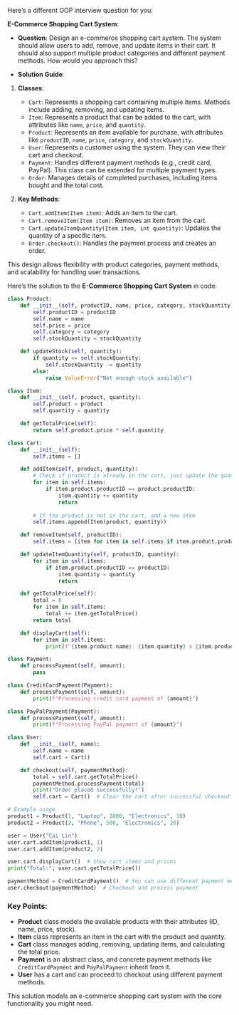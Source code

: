 Here’s a different OOP interview question for you:

**E-Commerce Shopping Cart System**:
- **Question**: Design an e-commerce shopping cart system. The system should allow users to add, remove, and update items in their cart. It should also support multiple product categories and different payment methods. How would you approach this?

- **Solution Guide**:

1. **Classes**:
   - `Cart`: Represents a shopping cart containing multiple items. Methods include adding, removing, and updating items.
   - `Item`: Represents a product that can be added to the cart, with attributes like `name`, `price`, and `quantity`.
   - `Product`: Represents an item available for purchase, with attributes like `productID`, `name`, `price`, `category`, and `stockQuantity`.
   - `User`: Represents a customer using the system. They can view their cart and checkout.
   - `Payment`: Handles different payment methods (e.g., credit card, PayPal). This class can be extended for multiple payment types.
   - `Order`: Manages details of completed purchases, including items bought and the total cost.

2. **Key Methods**:
   - `Cart.addItem(Item item)`: Adds an item to the cart.
   - `Cart.removeItem(Item item)`: Removes an item from the cart.
   - `Cart.updateItemQuantity(Item item, int quantity)`: Updates the quantity of a specific item.
   - `Order.checkout()`: Handles the payment process and creates an order.

This design allows flexibility with product categories, payment methods, and scalability for handling user transactions.

Here’s the solution to the **E-Commerce Shopping Cart System** in code:

```python
class Product:
    def __init__(self, productID, name, price, category, stockQuantity):
        self.productID = productID
        self.name = name
        self.price = price
        self.category = category
        self.stockQuantity = stockQuantity

    def updateStock(self, quantity):
        if quantity <= self.stockQuantity:
            self.stockQuantity -= quantity
        else:
            raise ValueError("Not enough stock available")

class Item:
    def __init__(self, product, quantity):
        self.product = product
        self.quantity = quantity

    def getTotalPrice(self):
        return self.product.price * self.quantity

class Cart:
    def __init__(self):
        self.items = []

    def addItem(self, product, quantity):
        # Check if product is already in the cart, just update the quantity
        for item in self.items:
            if item.product.productID == product.productID:
                item.quantity += quantity
                return
        
        # If the product is not in the cart, add a new item
        self.items.append(Item(product, quantity))

    def removeItem(self, productID):
        self.items = [item for item in self.items if item.product.productID != productID]

    def updateItemQuantity(self, productID, quantity):
        for item in self.items:
            if item.product.productID == productID:
                item.quantity = quantity
                return

    def getTotalPrice(self):
        total = 0
        for item in self.items:
            total += item.getTotalPrice()
        return total

    def displayCart(self):
        for item in self.items:
            print(f"{item.product.name}: {item.quantity} x {item.product.price} = {item.getTotalPrice()}")

class Payment:
    def processPayment(self, amount):
        pass

class CreditCardPayment(Payment):
    def processPayment(self, amount):
        print(f"Processing credit card payment of {amount}")

class PayPalPayment(Payment):
    def processPayment(self, amount):
        print(f"Processing PayPal payment of {amount}")

class User:
    def __init__(self, name):
        self.name = name
        self.cart = Cart()

    def checkout(self, paymentMethod):
        total = self.cart.getTotalPrice()
        paymentMethod.processPayment(total)
        print("Order placed successfully!")
        self.cart = Cart()  # Clear the cart after successful checkout

# Example usage
product1 = Product(1, "Laptop", 1000, "Electronics", 10)
product2 = Product(2, "Phone", 500, "Electronics", 20)

user = User("Cai Lin")
user.cart.addItem(product1, 1)
user.cart.addItem(product2, 2)

user.cart.displayCart()  # Show cart items and prices
print("Total:", user.cart.getTotalPrice())

paymentMethod = CreditCardPayment()  # You can use different payment methods like PayPal
user.checkout(paymentMethod)  # Checkout and process payment
```

### Key Points:
- **Product** class models the available products with their attributes (ID, name, price, stock).
- **Item** class represents an item in the cart with the product and quantity.
- **Cart** class manages adding, removing, updating items, and calculating the total price.
- **Payment** is an abstract class, and concrete payment methods like `CreditCardPayment` and `PayPalPayment` inherit from it.
- **User** has a cart and can proceed to checkout using different payment methods.

This solution models an e-commerce shopping cart system with the core functionality you might need.